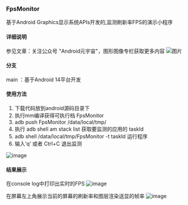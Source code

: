 ### FpsMonitor
基于Android Graphics显示系统APIs开发的,监测刷新率FPS的演示小程序

#### 详细说明
参见文章：关注公众号 "Android元宇宙"，图形图像专栏获取更多内容
![图片](https://github.com/yrzroger/NativeSFDemo/assets/18068017/e4ddc7ce-cb94-4029-847c-cdabaa5f5dcd)


#### 分支
main ：基于Android 14平台开发 


#### 使用方法
1. 下载代码放到android源码目录下
2. 执行mm编译获得可执行档 FpsMonitor
3. adb push FpsMonitor /data/local/tmp/
4. 执行 adb shell am stack list 获取要监测的应用的 taskId
5. adb shell /data/local/tmp/FpsMonitor -t taskId 运行程序
6. 输入‘q’ 或者 Ctrl+C 退出监测

![image](https://github.com/yrzroger/FpsMonitor/assets/18068017/3f43092e-5672-49d6-a2f4-09f911f15545)


#### 结果展示
在console log中打印出实时的FPS
![image](https://github.com/yrzroger/FpsMonitor/assets/18068017/f70058a0-2758-4fd6-a724-bc918bf11839)


在屏幕左上角展示当前的屏幕的刷新率和图层渲染送显的帧率
![image](https://github.com/yrzroger/FpsMonitor/assets/18068017/acdd16bf-ac93-4e60-b584-bb9bf5dd6d99)
